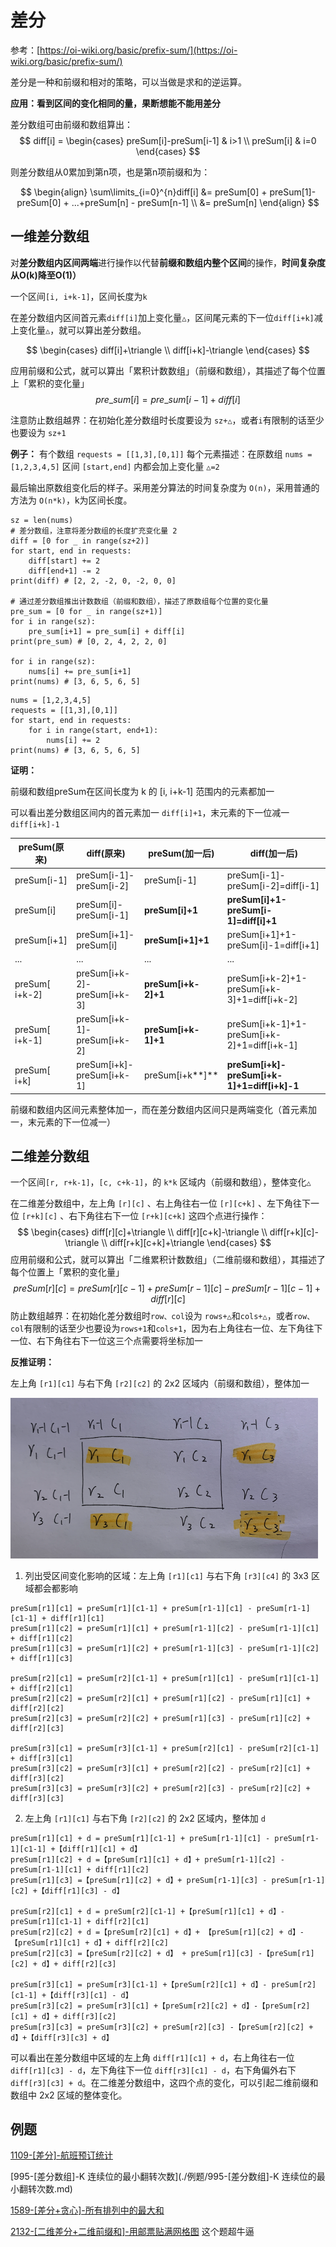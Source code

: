 
# 差分

参考：[https://oi-wiki.org/basic/prefix-sum/](https://oi-wiki.org/basic/prefix-sum/)

差分是一种和前缀和相对的策略，可以当做是求和的逆运算。

**应用：看到区间的变化相同的量，果断想能不能用差分**

差分数组可由前缀和数组算出：
$$
diff[i] = 
\begin{cases}
preSum[i]-preSum[i-1] & i>1 \\
preSum[i] & i=0
\end{cases}
$$

则差分数组从0累加到第n项，也是第n项前缀和为：

$$
\begin{align}
\sum\limits_{i=0}^{n}diff[i] &= preSum[0] + preSum[1]-preSum[0] + ...+preSum[n] - preSum[n-1] \\
&= preSum[n]
\end{align}
$$

## 一维差分数组

对**差分数组内区间两端**进行操作以代替**前缀和数组内整个区间**的操作，**时间复杂度从O(k)降至O(1)）**

一个区间`[i, i+k-1]`，区间长度为`k`

在差分数组内区间首元素`diff[i]`加上变化量`△`，区间尾元素的下一位`diff[i+k]`减上变化量`△`，就可以算出差分数组。

$$
\begin{cases} diff[i]+\triangle \\ 
diff[i+k]-\triangle 
\end{cases}
$$

应用前缀和公式，就可以算出「累积计数数组」（前缀和数组），其描述了每个位置上「累积的变化量」
$$
pre\_sum[i] = pre\_sum[i-1]+diff[i]
$$

注意防止数组越界：在初始化差分数组时长度要设为 `sz+△`，或者`i`有限制的话至少也要设为 `sz+1`

**例子：**
有个数组 `requests = [[1,3],[0,1]]` 每个元素描述：在原数组 `nums = [1,2,3,4,5]` 区间 `[start,end]` 内都会加上变化量 `△=2`

最后输出原数组变化后的样子。采用差分算法的时间复杂度为 `O(n)`，采用普通的方法为 `O(n*k)`，k为区间长度。

```
sz = len(nums)
# 差分数组，注意将差分数组的长度扩充变化量 2
diff = [0 for _ in range(sz+2)]
for start, end in requests:
    diff[start] += 2
    diff[end+1] -= 2
print(diff) # [2, 2, -2, 0, -2, 0, 0]

# 通过差分数组推出计数数组（前缀和数组），描述了原数组每个位置的变化量
pre_sum = [0 for _ in range(sz+1)]
for i in range(sz):
    pre_sum[i+1] = pre_sum[i] + diff[i]
print(pre_sum) # [0, 2, 4, 2, 2, 0]

for i in range(sz):
    nums[i] += pre_sum[i+1]
print(nums) # [3, 6, 5, 6, 5] 
```
```
nums = [1,2,3,4,5]
requests = [[1,3],[0,1]]
for start, end in requests:
    for i in range(start, end+1):
        nums[i] += 2
print(nums) # [3, 6, 5, 6, 5]
```

**证明：**

前缀和数组preSum在区间长度为 k 的 [i, i+k-1] 范围内的元素都加一

可以看出差分数组区间内的首元素加一 `diff[i]+1`，末元素的下一位减一 `diff[i+k]-1`

| preSum(原来)   | diff(原来)                  | preSum(加一后)      | diff(加一后)                                |
| -------------- | --------------------------- | ------------------- | ------------------------------------------- |
| preSum[i-1]    | preSum[i-1]-preSum[i-2]     | preSum[i-1]         | preSum[i-1]-preSum[i-2]=diff[i-1]           |
| preSum[i]      | preSum[i]-preSum[i-1]       | **preSum[i]+1**     | **preSum[i]+1-preSum[i-1]=diff[i]+1**       |
| preSum[i+1]    | preSum[i+1]-preSum[i]       | **preSum[i+1]+1**   | preSum[i+1]+1-preSum[i]-1=diff[i+1]         |
| ...            | ...                         | ...                 | ...                                         |
| preSum[ i+k-2] | preSum[i+k-2]-preSum[i+k-3] | **preSum[i+k-2]+1** | preSum[i+k-2]+1-preSum[i+k-3]+1=diff[i+k-2] |
| preSum[ i+k-1] | preSum[i+k-1]-preSum[i+k-2] | **preSum[i+k-1]+1** | preSum[i+k-1]+1-preSum[i+k-2]+1=diff[i+k-1] |
| preSum[ i+k]   | preSum[i+k]-preSum[i+k-1]   | preSum[i+k**]**     | **preSum[i+k]-preSum[i+k-1]+1=diff[i+k]-1** |

前缀和数组内区间元素整体加一，而在差分数组内区间只是两端变化（首元素加一，末元素的下一位减一）



## 二维差分数组

一个区间`[r, r+k-1]`，`[c, c+k-1]`，的 `k*k` 区域内（前缀和数组），整体变化`△`

在二维差分数组中，左上角 `[r][c]` 、右上角往右一位 `[r][c+k]` 、左下角往下一位 `[r+k][c]` 、右下角往右下一位 `[r+k][c+k]` 这四个点进行操作：
$$
\begin{cases} 
diff[r][c]+\triangle \\ 
diff[r][c+k]-\triangle \\
diff[r+k][c]-\triangle \\
diff[r+k][c+k]+\triangle 
\end{cases}
$$
应用前缀和公式，就可以算出「二维累积计数数组」（二维前缀和数组），其描述了每个位置上「累积的变化量」
$$
preSum[r][c] = preSum[r][c-1] + preSum[r-1][c] - preSum[r-1][c-1] + diff[r][c]
$$
防止数组越界：在初始化差分数组时`row、col`设为 `rows+△`和`cols+△`，或者`row、col`有限制的话至少也要设为`rows+1`和`cols+1`，因为右上角往右一位、左下角往下一位、右下角往右下一位这三个点需要将坐标加一

**反推证明：**

左上角 `[r1][c1]` 与右下角 `[r2][c2]` 的 2x2 区域内（前缀和数组），整体加一

<img src="./doc/二维差分.png" alt="二维差分" style="zoom:60%;" />

1. 列出受区间变化影响的区域：左上角 `[r1][c1]` 与右下角 `[r3][c4]` 的 3x3 区域都会都影响

```
preSum[r1][c1] = preSum[r1][c1-1] + preSum[r1-1][c1] - preSum[r1-1][c1-1] + diff[r1][c1]
preSum[r1][c2] = preSum[r1][c1] + preSum[r1-1][c2] - preSum[r1-1][c1] + diff[r1][c2]
preSum[r1][c3] = preSum[r1][c2] + preSum[r1-1][c3] - preSum[r1-1][c2] + diff[r1][c3]

preSum[r2][c1] = preSum[r2][c1-1] + preSum[r1][c1] - preSum[r1][c1-1] + diff[r2][c1]
preSum[r2][c2] = preSum[r2][c1] + preSum[r1][c2] - preSum[r1][c1] + diff[r2][c2]
preSum[r2][c3] = preSum[r2][c2] + preSum[r1][c3] - preSum[r1][c2] + diff[r2][c3]

preSum[r3][c1] = preSum[r3][c1-1] + preSum[r2][c1] - preSum[r2][c1-1] + diff[r3][c1]
preSum[r3][c2] = preSum[r3][c1] + preSum[r2][c2] - preSum[r2][c1] + diff[r3][c2]
preSum[r3][c3] = preSum[r3][c2] + preSum[r2][c3] - preSum[r2][c2] + diff[r3][c3]
```

2. 左上角 `[r1][c1]` 与右下角 `[r2][c2]` 的 2x2 区域内，整体加 `d`

```
preSum[r1][c1] + d = preSum[r1][c1-1] + preSum[r1-1][c1] - preSum[r1-1][c1-1] +【diff[r1][c1] + d】
preSum[r1][c2] + d =【preSum[r1][c1] + d】+ preSum[r1-1][c2] - preSum[r1-1][c1] + diff[r1][c2]
preSum[r1][c3] =【preSum[r1][c2] + d】+ preSum[r1-1][c3] - preSum[r1-1][c2] +【diff[r1][c3] - d】

preSum[r2][c1] + d = preSum[r2][c1-1] +【preSum[r1][c1] + d】- preSum[r1][c1-1] + diff[r2][c1]
preSum[r2][c2] + d =【preSum[r2][c1] + d】+ 【preSum[r1][c2] + d】-【preSum[r1][c1] + d】+ diff[r2][c2]
preSum[r2][c3] =【preSum[r2][c2] + d】 + preSum[r1][c3] -【preSum[r1][c2] + d】+ diff[r2][c3]

preSum[r3][c1] = preSum[r3][c1-1] +【preSum[r2][c1] + d】- preSum[r2][c1-1] +【diff[r3][c1] - d】
preSum[r3][c2] = preSum[r3][c1] +【preSum[r2][c2] + d】-【preSum[r2][c1] + d】+ diff[r3][c2]
preSum[r3][c3] = preSum[r3][c2] + preSum[r2][c3] -【preSum[r2][c2] + d】+【diff[r3][c3] + d】
```

可以看出在差分数组中区域的左上角 `diff[r1][c1] + d`，右上角往右一位 `diff[r1][c3] - d`，左下角往下一位 `diff[r3][c1] - d`，右下角偏外右下 `diff[r3][c3] + d`。在二维差分数组中，这四个点的变化，可以引起二维前缀和数组中 2x2 区域的整体变化。



## 例题

[1109-[差分]-航班预订统计](./例题/1109-[差分]-航班预订统计.md)

[995-[差分数组]-K 连续位的最小翻转次数](./例题/995-[差分数组]-K 连续位的最小翻转次数.md)

[1589-[差分+贪心]-所有排列中的最大和](./例题/1589-[差分+贪心]-所有排列中的最大和.md)

[2132-[二维差分+二维前缀和]-用邮票贴满网格图](./例题/2132-[二维差分+二维前缀和]-用邮票贴满网格图.md) 这个题超牛逼

